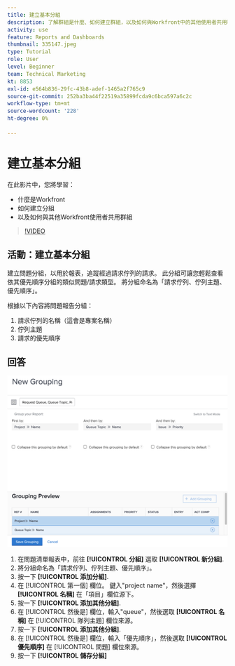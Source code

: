 ```yaml
---
title: 建立基本分組
description: 了解群組是什麼、如何建立群組，以及如何與Workfront中的其他使用者共用群組。
activity: use
feature: Reports and Dashboards
thumbnail: 335147.jpeg
type: Tutorial
role: User
level: Beginner
team: Technical Marketing
kt: 8853
exl-id: e564b836-29fc-43b8-adef-1465a2f765c9
source-git-commit: 252ba3ba44f22519a35899fcda9c6bca597a6c2c
workflow-type: tm+mt
source-wordcount: '228'
ht-degree: 0%

---
```


# 建立基本分組

在此影片中，您將學習：

* 什麼是Workfront
* 如何建立分組
* 以及如何與其他Workfront使用者共用群組

>[!VIDEO](https://video.tv.adobe.com/v/335147/?quality=12)

## 活動：建立基本分組

建立問題分組，以用於報表，追蹤經過請求佇列的請求。 此分組可讓您輕鬆查看依其優先順序分組的類似問題/請求類型。 將分組命名為「請求佇列、佇列主題、優先順序」。

根據以下內容將問題報告分組：

1. 請求佇列的名稱（這會是專案名稱）
1. 佇列主題
1. 請求的優先順序

## 回答

![要建立新分組的螢幕影像](assets/grouping-exercise.png)

1. 在問題清單報表中，前往 **[!UICONTROL 分組]** 選取 **[!UICONTROL 新分組]**.
1. 將分組命名為「請求佇列、佇列主題、優先順序」。
1. 按一下 **[!UICONTROL 添加分組]**.
1. 在 [!UICONTROL 第一個] 欄位。 鍵入&quot;project name&quot;，然後選擇 **[!UICONTROL 名稱]** 在「項目」欄位源下。
1. 按一下 **[!UICONTROL 添加其他分組]**.
1. 在 [!UICONTROL 然後是] 欄位，輸入&quot;queue&quot;，然後選取 **[!UICONTROL 名稱]** 在 [!UICONTROL 隊列主題] 欄位來源。
1. 按一下 **[!UICONTROL 添加其他分組]**.
1. 在 [!UICONTROL 然後是] 欄位，輸入「優先順序」，然後選取 **[!UICONTROL 優先順序]** 在 [!UICONTROL 問題] 欄位來源。
1. 按一下 **[!UICONTROL 儲存分組]**
